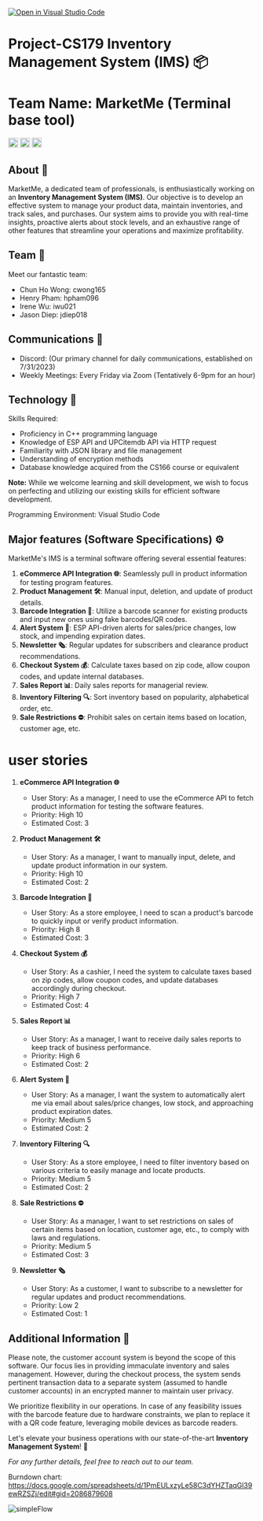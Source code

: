 [![Open in Visual Studio Code](https://classroom.github.com/assets/open-in-vscode-718a45dd9cf7e7f842a935f5ebbe5719a5e09af4491e668f4dbf3b35d5cca122.svg)](https://classroom.github.com/online_ide?assignment_repo_id=11509564&assignment_repo_type=AssignmentRepo)
# Project-CS179 Inventory Management System (IMS) 📦

# Team Name: MarketMe (Terminal base tool)

<code><img height="20" src="https://img.shields.io/badge/Powered%20by-C%2B%2B-blue?style=flat-square&logo=c%2B%2B" alt="Powered by C++" title="Powered by C++"></code>
<code><img height="20" src="https://img.shields.io/badge/Utilizes-APIs-green?style=flat-square&logo=api-platform" alt="APIs" title="APIs"></code>
<code><img height="20" src="https://img.shields.io/badge/Database-JSON-orange?style=flat-square&logo=json" alt="JSON" title="JSON"></code>

## About 📝

MarketMe, a dedicated team of professionals, is enthusiastically working on an **Inventory Management System (IMS)**. Our objective is to develop an effective system to manage your product data, maintain inventories, and track sales, and purchases. Our system aims to provide you with real-time insights, proactive alerts about stock levels, and an exhaustive range of other features that streamline your operations and maximize profitability.

## Team 👥

Meet our fantastic team:

- Chun Ho Wong: cwong165
- Henry Pham: hpham096
- Irene Wu: iwu021
- Jason Diep: jdiep018


## Communications 📡

- Discord: (Our primary channel for daily communications, established on 7/31/2023)
- Weekly Meetings: Every Friday via Zoom (Tentatively 6-9pm for an hour)

## Technology 📘

Skills Required: 

- Proficiency in C++ programming language
- Knowledge of ESP API and UPCitemdb API via HTTP request
- Familiarity with JSON library and file management
- Understanding of encryption methods
- Database knowledge acquired from the CS166 course or equivalent

**Note:** While we welcome learning and skill development, we wish to focus on perfecting and utilizing our existing skills for efficient software development. 

Programming Environment: Visual Studio Code

## Major features (Software Specifications) ⚙️

MarketMe's IMS is a terminal software offering several essential features:

1. **eCommerce API Integration 🌐**: Seamlessly pull in product information for testing program features.
2. **Product Management 🛠️**: Manual input, deletion, and update of product details.
3. **Barcode Integration 📸**: Utilize a barcode scanner for existing products and input new ones using fake barcodes/QR codes.
4. **Alert System 🔔**: ESP API-driven alerts for sales/price changes, low stock, and impending expiration dates.
5. **Newsletter 🗞️**: Regular updates for subscribers and clearance product recommendations.
6. **Checkout System 💰**: Calculate taxes based on zip code, allow coupon codes, and update internal databases.
7. **Sales Report 📊**: Daily sales reports for managerial review.
8. **Inventory Filtering 🔍**: Sort inventory based on popularity, alphabetical order, etc.
9. **Sale Restrictions ⛔**: Prohibit sales on certain items based on location, customer age, etc.

# user stories

1. **eCommerce API Integration 🌐**
   - User Story: As a manager, I need to use the eCommerce API to fetch product information for testing the software features.
   - Priority: High 10
   - Estimated Cost: 3

2. **Product Management 🛠️**
   - User Story: As a manager, I want to manually input, delete, and update product information in our system.
   - Priority: High 10
   - Estimated Cost: 2

3. **Barcode Integration 📸**
   - User Story: As a store employee, I need to scan a product's barcode to quickly input or verify product information.
   - Priority: High 8
   - Estimated Cost: 3

4. **Checkout System 💰**
   - User Story: As a cashier, I need the system to calculate taxes based on zip codes, allow coupon codes, and update databases accordingly during checkout.
   - Priority: High 7
   - Estimated Cost: 4

5. **Sales Report 📊**
   - User Story: As a manager, I want to receive daily sales reports to keep track of business performance.
   - Priority: High 6
   - Estimated Cost: 2

6. **Alert System 🔔**
   - User Story: As a manager, I want the system to automatically alert me via email about sales/price changes, low stock, and approaching product expiration dates.
   - Priority: Medium 5
   - Estimated Cost: 2

7. **Inventory Filtering 🔍**
   - User Story: As a store employee, I need to filter inventory based on various criteria to easily manage and locate products.
   - Priority: Medium 5
   - Estimated Cost: 2

8. **Sale Restrictions ⛔**
   - User Story: As a manager, I want to set restrictions on sales of certain items based on location, customer age, etc., to comply with laws and regulations.
   - Priority: Medium 5
   - Estimated Cost: 3

9. **Newsletter 🗞️**
   - User Story: As a customer, I want to subscribe to a newsletter for regular updates and product recommendations.
   - Priority: Low 2
   - Estimated Cost: 1

## Additional Information 📌

Please note, the customer account system is beyond the scope of this software. Our focus lies in providing immaculate inventory and sales management. However, during the checkout process, the system sends pertinent transaction data to a separate system (assumed to handle customer accounts) in an encrypted manner to maintain user privacy.

We prioritize flexibility in our operations. In case of any feasibility issues with the barcode feature due to hardware constraints, we plan to replace it with a QR code feature, leveraging mobile devices as barcode readers.

Let's elevate your business operations with our state-of-the-art **Inventory Management System**! 💼

*For any further details, feel free to reach out to our team.*


Burndown chart:
https://docs.google.com/spreadsheets/d/1PmEULxzyLe58C3dYHZTaqGl39ewRZSZj/edit#gid=2086879608

![simpleFlow](https://github.com/CS179K-Summer23/cs179-project-marketme/assets/77028662/8ed5302f-b2b2-479a-b3ee-978703145c28)




